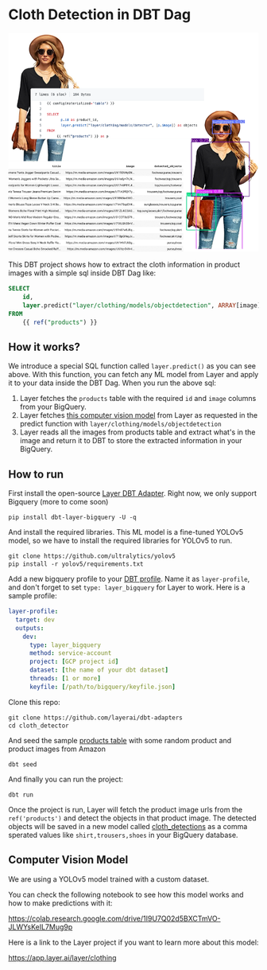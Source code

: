 # Cloth Detection in DBT Dag

![Layer Cloth Detector](assets/layer_cloth_detector.png)

This DBT project shows how to extract the cloth information in product images with a simple sql inside DBT Dag like:

```sql
SELECT
    id,
    layer.predict("layer/clothing/models/objectdetection", ARRAY[image])
FROM
    {{ ref("products") }}
```

## How it works?

We introduce a special SQL function called `layer.predict()` as you can see above. With this function, you can fetch any ML model from Layer and apply it to your data inside the DBT Dag. When you run the above sql:
1. Layer fetches the `products` table with the required `id` and `image` columns from your BigQuery.
2. Layer fetches [this computer vision model](https://app.layer.ai/layer/clothing) from Layer as requested in the predict function with `layer/clothing/models/objectdetection`
3. Layer reads all the images from products table and extract what's in the image and return it to DBT to store the extracted information in your BigQuery.



## How to run

First install the open-source [Layer DBT Adapter](https://github.com/layerai/dbt-adapters). Right now, we only support Bigquery (more to come soon)

```shell
pip install dbt-layer-bigquery -U -q
```

And install the required libraries. This ML model is a fine-tuned YOLOv5 model, so we have to install the required libraries for YOLOv5 to run.

```shell
git clone https://github.com/ultralytics/yolov5
pip install -r yolov5/requirements.txt
```

Add a new bigquery profile to your [DBT profile](https://docs.getdbt.com/dbt-cli/configure-your-profile/). Name it as `layer-profile`, and don't forget to set `type: layer_bigquery` for Layer to work. Here is a sample profile:


```yaml
layer-profile:
  target: dev
  outputs:
    dev:
      type: layer_bigquery
      method: service-account
      project: [GCP project id]
      dataset: [the name of your dbt dataset]
      threads: [1 or more]
      keyfile: [/path/to/bigquery/keyfile.json]
```

Clone this repo:
```shell
git clone https://github.com/layerai/dbt-adapters
cd cloth_detector
```

And seed the sample [products table](seeds/products.csv) with some random product and product images from Amazon

```shell
dbt seed
```

And finally you can run the project:

```shell
dbt run
```

Once the project is run, Layer will fetch the product image urls from the `ref('products')` and detect the objects in that
product image. The detected objects will be saved in a new model called [cloth_detections](models/products/cloth_detections.sql) as a comma sperated values like `shirt,trousers,shoes` in your BigQuery database.

## Computer Vision Model

We are using a YOLOv5 model trained with a custom dataset. 

You can check the following notebook to see how this model
works and how to make predictions with it:

https://colab.research.google.com/drive/1I9U7Q02d5BXCTmVO-JLWYsKeIL7Mug9p

Here is a link to the Layer project if you want to learn more about this model:

https://app.layer.ai/layer/clothing
